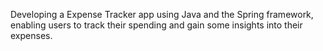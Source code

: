 Developing a Expense Tracker app using Java and the Spring framework, enabling users to track their spending and gain some insights into their expenses.

